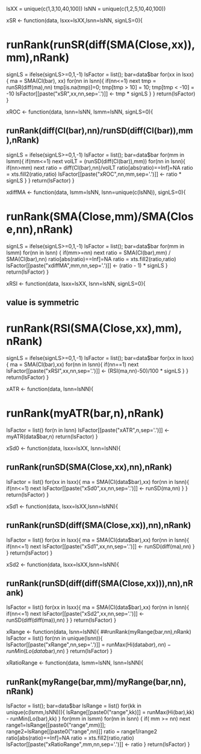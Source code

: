 lsXX = unique(c(1,3,10,40,100))
lsNN = unique(c(1,2,5,10,40,100))

xSR <- function(data, lsxx=lsXX,lsnn=lsNN, signLS=0){
  # runRank(runSR(diff(SMA(Close,xx)),mm),nRank)
  signLS = ifelse(signLS>=0,1,-1)
  lsFactor = list(); bar=data$bar
  for(xx in lsxx){
    ma = SMA(Cl(bar), xx)
    for(nn in lsnn){
      if(nn<=1) next
      tmp = runSR(diff(ma),nn)
      tmp[is.na(tmp)]=0; tmp[tmp > 10] = 10; tmp[tmp < -10] = -10
      lsFactor[[paste("xSR",xx,nn,sep='.')]] <- tmp * signLS
    }
  }
  return(lsFactor)
}

xROC <- function(data, lsnn=lsNN, lsmm=lsNN, signLS=0){
  ## runRank(diff(Cl(bar),nn)/runSD(diff(Cl(bar)),mm),nRank)
  signLS = ifelse(signLS>=0,1,-1)
  lsFactor = list(); bar=data$bar
  for(mm in lsmm){
    if(mm<=1) next
    volLT = (runSD(diff(Cl(bar)),mm))
    for(nn in lsnn){
      if(nn>mm) next
      ratio = diff(Cl(bar),nn)/volLT
        ratio[abs(ratio)==Inf]=NA
        ratio = xts.fill2(ratio,ratio)
      lsFactor[[paste("xROC",nn,mm,sep='.')]] <- ratio * signLS
    }
  }
  return(lsFactor)
}

xdiffMA <- function(data, lsmm=lsNN, lsnn=unique(c(lsNN)), signLS=0){
  # runRank(SMA(Close,mm)/SMA(Close,nn),nRank)
  signLS = ifelse(signLS>=0,1,-1)
  lsFactor = list(); bar=data$bar
  for(mm in lsmm)
    for(nn in lsnn)
    {
      if(mm>=nn) next
      ratio = SMA(Cl(bar),mm) / SMA(Cl(bar),nn)
        ratio[abs(ratio)==Inf]=NA
        ratio = xts.fill2(ratio,ratio)
      lsFactor[[paste("xdiffMA",mm,nn,sep='.')]] <- (ratio - 1) * signLS
    }
  return(lsFactor)
}

xRSI <- function(data, lsxx=lsXX, lsnn=lsNN, signLS=0){
  ## value is symmetric
  # runRank(RSI(SMA(Close,xx),mm), nRank)
  signLS = ifelse(signLS>=0,1,-1)
  lsFactor = list(); bar=data$bar
  for(xx in lsxx){
    ma = SMA(Cl(bar),xx)
    for(nn in lsnn){
      if(nn==1) next
      lsFactor[[paste("xRSI",xx,nn,sep='.')]] <- (RSI(ma,nn)-50)/100 * signLS
    }
  }
  return(lsFactor)
}


xATR <- function(data, lsnn=lsNN){
  # runRank(myATR(bar,n),nRank)
  lsFactor = list()
  for(n in lsnn) lsFactor[[paste("xATR",n,sep='.')]] <- myATR(data$bar,n)
  return(lsFactor)
}

xSd0 <- function(data, lsxx=lsXX, lsnn=lsNN){
  ## runRank(runSD(SMA(Close,xx),nn),nRank)
  lsFactor = list()
  for(xx in lsxx){
    ma = SMA(Cl(data$bar),xx)
    for(nn in lsnn){
      if(nn<=1) next
      lsFactor[[paste("xSd0",xx,nn,sep='.')]] <- runSD(ma,nn)
    }
  }
  return(lsFactor)
}

xSd1 <- function(data, lsxx=lsXX,lsnn=lsNN){
  ## runRank(runSD(diff(SMA(Close,xx)),nn),nRank)
  lsFactor = list()
  for(xx in lsxx){
    ma = SMA(Cl(data$bar),xx)
    for(nn in lsnn){
      if(nn<=1) next
      lsFactor[[paste("xSd1",xx,nn,sep='.')]] <- runSD(diff(ma),nn)
    }
  }
  return(lsFactor)
}

xSd2 <- function(data, lsxx=lsXX,lsnn=lsNN){
  ## runRank(runSD(diff(diff(SMA(Close,xx))),nn),nRank)
  lsFactor = list()
  for(xx in lsxx){
    ma = SMA(Cl(data$bar),xx)
    for(nn in lsnn){
      if(nn<=1) next
      lsFactor[[paste("xSd2",xx,nn,sep='.')]] <- runSD(diff(diff(ma)),nn)
    }
  }
  return(lsFactor)
}

xRange <- function(data, lsnn=lsNN){
  ##runRank(myRange(bar,nn),nRank)
  lsFactor = list()
  for(nn in unique(lsnn)){
    lsFactor[[paste("xRange",nn,sep='.')]] = runMax(Hi(data$bar),nn) - runMin(Lo(data$bar),nn)
  }
  return(lsFactor)
}

xRatioRange <- function(data, lsmm=lsNN, lsnn=lsNN){
  ## runRank(myRange(bar,mm)/myRange(bar,nn), nRank)
  lsFactor = list(); bar=data$bar
  lsRange = list()
  for(kk in unique(c(lsmm,lsNN))){
    lsRange[[paste0("range",kk)]] = runMax(Hi(bar),kk) - runMin(Lo(bar),kk)
  }
  for(mm in lsmm)
    for(nn in lsnn)
    {
      if( mm >= nn) next
      range1=lsRange[[paste0("range",mm)]]; range2=lsRange[[paste0("range",nn)]]
      ratio = range1/range2
        ratio[abs(ratio)==Inf]=NA
        ratio = xts.fill2(ratio,ratio)
      lsFactor[[paste("xRatioRange",mm,nn,sep='.')]] <- ratio
    }
  return(lsFactor)
}
